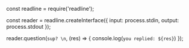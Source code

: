 <!-- # Rock, Paper, Scissors

You tried in the JavaScript workshop, but you were missing one crucial element: *callbacks*.

Take a look at this:

```js -->
const readline = require('readline');

const reader = readline.createInterface({
  input: process.stdin,
  output: process.stdout
});

reader.question(`sup? \n`, (res) => {
  console.log(`you replied: ${res}`)
});
<!-- ```

`readline` is what's known as a *library*. Don't worry about what that is, precisely, yet - just know that, like class methods, it's something that Node makes available to us to use how we'd like.

You can see here that we're using callbacks to *await a user's response*. The first argument of `question` prints to the console to ask a question, and the second is a callback which handles what our user might say. Once we have that response, our callback fires and we tell them what they wrote.

Using this library, we are going to make a rock, paper, scissors game against the computer. Our finished product should converse something like this:

```
Console: `Welcome to rock, paper, scissors. Please type 'r', 'p', or 's' to make a choice.`
User: `rock`
Console: `You chose 'rock'. Hmm...` (setTimeout for 5 seconds here to imagine the computer thinking)
Console: `The computer chose 'scissors'.`
Console: `Congratulations! You win!`
```

...And then the program exits.

A few notes here:

* Use the full extent of the [readline library](https://node.readthedocs.io/en/latest/api/readline/) to flesh out your program's functionality.
* The computer should make a random choice (`Math.random` might be useful here) to come up with their play.
* You should handle wins, losses, and ties.

## Bonus

[Eliza](http://psych.fullerton.edu/mbirnbaum/psych101/Eliza.htm) is one of the world's first chatbots. She uses the user's response to come up with a question, mimicking a not-so-insightful therapist. She never says anything herself - she simply picks a detail the user wrote and asks a new question. Play around with her in the link above and see how this works.

Your task is to use `readline` to **write a simple version of Eliza** - a chatbot that can handle any input and return an at-least-sort-of-relevant question.

*Hint*: When the user says "I" or "I'm" or any word referring to themselves, that's a dead giveaway that the next thing they write will be useful to your response. -->
